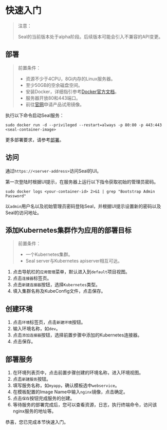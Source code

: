 # 快速入门

> 注意：
>
> Seal的当前版本处于alpha阶段。后续版本可能会引入不兼容的API变更。

## 部署

> 前置条件：
> - 资源不少于4CPU，8Gi内存的Linux服务器。
> - 至少50GB的空余磁盘空间。
> - 安装Docker，详细指引参考[Docker官方文档](https://docs.docker.com/)。
> - 服务器开放80和443端口。
> - 前往[官网](https://seal.io/trial.html)申请产品试用镜像。

执行以下命令启动Seal服务：

```shell
sudo docker run -d --privileged --restart=always -p 80:80 -p 443:443 <seal-container-image>
```

更多部署要求，请参考[部署](/deploy)。


## 访问

通过`https://<server-address>`访问Seal的UI。

第一次登陆时根据UI提示，在服务器上运行以下指令获取初始的管理员密码。
```shell
sudo docker logs <your-container-id> 2>&1 | grep "Bootstrap Admin Password"
```

以`admin`用户名以及初始管理员密码登陆Seal，并根据UI提示设置新的密码以及Seal的访问地址。

## 添加Kubernetes集群作为应用的部署目标

> 前置条件：
> - 一个Kubernetes集群。
> - Seal server与Kubernetes apiserver相互可达。

1. 点击导航栏的`应用管理`菜单，默认进入到`default`项目视图。
2. 点击`连接器`标签页。
3. 点击`新建连接器`按钮，选择`Kubernetes`类型。
4. 填入集群名称及KubeConfig文件，点击保存。

## 创建环境
1. 点击`环境`标签页，点击`新建环境`按钮。
2. 输入环境名称，如`dev`。
3. 点击`添加连接器`按钮，选择前置步骤中添加的Kubernetes连接器。
4. 点击保存。

## 部署服务

1. 在环境列表页中，点击前置步骤创建的环境名称，进入环境视图。
2. 点击`新建服务`按钮。
3. 填写服务名称，如`myapp`，确认模板选中`webservice`。
4. 在模板配置的Image Name中输入`nginx`镜像，点击确定。
5. 点击`保存`按钮完成服务的创建。
6. 等待服务的部署完成后，您可以查看资源，日志，执行终端命令，访问该nginx服务的地址等。

恭喜，您已完成本节快速入门。

